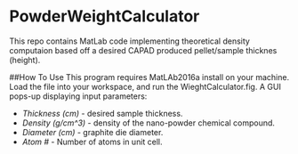 # PowderWeightCalculator

 This repo contains MatLab code implementing theoretical density computaion based off a desired CAPAD produced pellet/sample thicknes (height). 
 
##How To Use
This program requires MatLAb2016a install on your machine. Load the file into your workspace, and run the WieghtCalculator.fig. A GUI pops-up displaying input parameters:  
 
* _Thickness (cm)_ - desired sample thickness.  
* _Density (g/cm^3)_ - density of the nano-powder chemical compound.  
* _Diameter (cm)_ - graphite die diameter.  
* _Atom #_ - Number of atoms in unit cell. 
 
 




 
 
